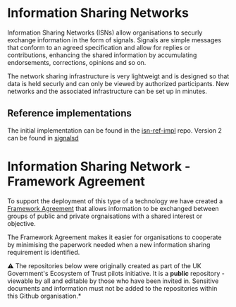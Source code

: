 

# Information Sharing Networks

Information Sharing Networks (ISNs) allow organisations to securly exchange information in the form of signals.
Signals are simple messages that conform to an agreed specification and allow for replies or contributions, enhancing the shared information by accumulating endorsements, corrections, opinions and so on.

The network sharing infrastructure is very lightweigt and is designed so that data is held securly and can only be viewed by authorized participants. New networks and the associated infrastructure can be set up in minutes.


## Reference implementations
The initial implementation can be found in the [isn-ref-impl](https://github.com/information-sharing-networks/isn-ref-impl) repo.  Version 2 can be found in [signalsd](https://github.com/information-sharing-networks/signalsd)


# Information Sharing Network - Framework Agreement
To support the deployment of this type of a technology we have created a [Framework Agreement](https://github.com/information-sharing-networks/Framework) that allows information to be exchanged between groups of public and private orgnaisations with a shared interest or objective. 

The Framework Agreement makes it easier for organisations to cooperate by minimising the paperwork needed when a new information sharing requirement is identified.



⚠️ The repositories below were originally created as part of the UK Government's Ecosystem of Trust pilots initiative.   It is a **public** repository - viewable by all and editable by those who have been invited in. Sensitive documents and information must not be added to the repositories within this Github organisation.*
